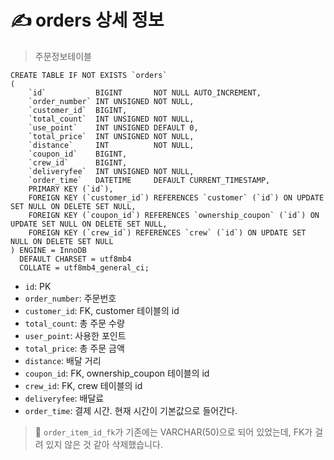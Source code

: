 # ✍️ orders 상세 정보
> 주문정보테이블

```mariadb
CREATE TABLE IF NOT EXISTS `orders`
(
    `id`           BIGINT       NOT NULL AUTO_INCREMENT,
    `order_number` INT UNSIGNED NOT NULL,
    `customer_id`  BIGINT,
    `total_count`  INT UNSIGNED NOT NULL,
    `use_point`    INT UNSIGNED DEFAULT 0,
    `total_price`  INT UNSIGNED NOT NULL,
    `distance`     INT          NOT NULL,
    `coupon_id`    BIGINT,
    `crew_id`      BIGINT,
    `deliveryfee`  INT UNSIGNED NOT NULL,
    `order_time`   DATETIME     DEFAULT CURRENT_TIMESTAMP,
    PRIMARY KEY (`id`),
    FOREIGN KEY (`customer_id`) REFERENCES `customer` (`id`) ON UPDATE SET NULL ON DELETE SET NULL,
    FOREIGN KEY (`coupon_id`) REFERENCES `ownership_coupon` (`id`) ON UPDATE SET NULL ON DELETE SET NULL,
    FOREIGN KEY (`crew_id`) REFERENCES `crew` (`id`) ON UPDATE SET NULL ON DELETE SET NULL
) ENGINE = InnoDB
  DEFAULT CHARSET = utf8mb4
  COLLATE = utf8mb4_general_ci;
```

- `id`: PK
- `order_number`: 주문번호
- `customer_id`: FK, customer 테이블의 id
- `total_count`: 총 주문 수량
- `user_point`: 사용한 포인트
- `total_price`: 총 주문 금액
- `distance`: 배달 거리
- `coupon_id`: FK, ownership_coupon 테이블의 id
- `crew_id`: FK, crew 테이블의 id
- `deliveryfee`: 배달료
- `order_time`: 결제 시간. 현재 시간이 기본값으로 들어간다.

> 🚨 `order_item_id_fk`가 기존에는 VARCHAR(50)으로 되어 있었는데, FK가 걸려 있지 않은 것 같아 삭제했습니다.
